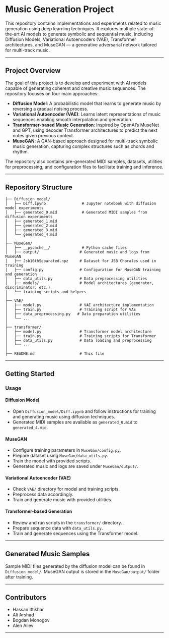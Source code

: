 # Music Generation Project

This repository contains implementations and experiments related to music generation using deep learning techniques. It explores multiple state-of-the-art AI models to generate symbolic and sequential music, including Diffusion Models, Variational Autoencoders (VAE), Transformer architectures, and MuseGAN — a generative adversarial network tailored for multi-track music.

---

## Project Overview

The goal of this project is to develop and experiment with AI models capable of generating coherent and creative music sequences. The repository focuses on four main approaches:

* **Diffusion Model**: A probabilistic model that learns to generate music by reversing a gradual noising process.
* **Variational Autoencoder (VAE)**: Learns latent representations of music sequences enabling smooth interpolation and generation.
* **Transformer-based Music Generation**: Inspired by OpenAI’s MuseNet and GPT, using decoder Transformer architectures to predict the next notes given previous context.
* **MuseGAN**: A GAN-based approach designed for multi-track symbolic music generation, capturing complex structures such as chords and rhythm.

The repository also contains pre-generated MIDI samples, datasets, utilities for preprocessing, and configuration files to facilitate training and inference.

---

## Repository Structure

```
├── Diffusion_model/
│   ├── Diff.ipynb                # Jupyter notebook with diffusion model experiments
│   ├── generated_0.mid           # Generated MIDI samples from diffusion experiments
│   ├── generated_1.mid
│   ├── generated_2.mid
│   ├── generated_3.mid
│   └── generated_4.mid
│
├── MuseGan/
│   ├── __pycache__/              # Python cache files
│   ├── output/                  # Generated music and logs from MuseGAN
│   ├── Jsb16thSeparated.npz     # Dataset for JSB Chorales used in training
│   ├── config.py                # Configuration for MuseGAN training and generation
│   ├── data_utils.py            # Data preprocessing utilities
│   ├── models/                  # Model architectures (generator, discriminator, etc.)
│   └── training scripts and helpers
│
├── VAE/
│   ├── model.py                 # VAE architecture implementation
│   ├── train.py                 # Training script for VAE
│   ├── data_preprocessing.py   # Data preparation utilities
│   └── ...
│
├── transformer/
│   ├── model.py                 # Transformer model architecture
│   ├── train.py                 # Training scripts for Transformer
│   ├── data_utils.py            # Data loading and preprocessing
│   └── ...
│
├── README.md                    # This file
```

---

## Getting Started

### Usage

#### Diffusion Model

* Open `Diffusion_model/Diff.ipynb` and follow instructions for training and generating music using diffusion techniques.
* Generated MIDI samples are available as `generated_0.mid` to `generated_4.mid`.

#### MuseGAN

* Configure training parameters in `MuseGan/config.py`.
* Prepare dataset using `MuseGan/data_utils.py`.
* Train the model with provided scripts.
* Generated music and logs are saved under `MuseGan/output/`.

#### Variational Autoencoder (VAE)

* Check `VAE/` directory for model and training scripts.
* Preprocess data accordingly.
* Train and generate music with provided utilities.

#### Transformer-based Generation

* Review and run scripts in the `transformer/` directory.
* Prepare sequence data with `data_utils.py`.
* Train and generate sequences using the Transformer model.

---

## Generated Music Samples

Sample MIDI files generated by the diffusion model can be found in `Diffusion_model/`. MuseGAN output is stored in the `MuseGan/output/` folder after training.

---

## Contributors

* Hassan Iftikhar
* Ali Arshad
* Bogdan Monogov
* Alen Aliev

---
